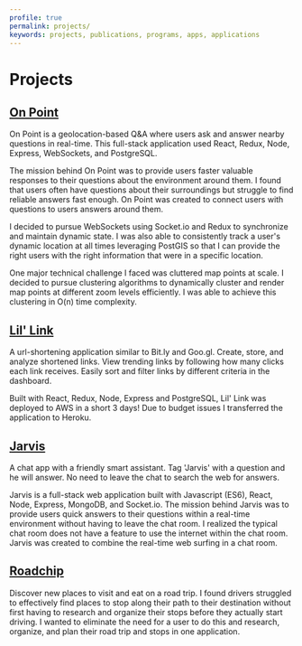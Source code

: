 ```yaml
---
profile: true
permalink: projects/
keywords: projects, publications, programs, apps, applications
---
```


# Projects

## [On Point](https://www.onpoint.me/)

On Point is a geolocation-based Q&amp;A where users ask and answer nearby questions in real-time. This full-stack application used React, Redux, Node, Express, WebSockets, and PostgreSQL.

The mission behind On Point was to provide users faster valuable responses to their questions about the environment around them. I found that users often have questions about their surroundings but struggle to find reliable answers fast enough. On Point was created to connect users with questions to users answers around them.

I decided to pursue WebSockets using Socket.io and Redux to synchronize and maintain dynamic state. I was also able to consistently track a user's dynamic location at all times leveraging PostGIS so that I can provide the right users with the right information that were in a specific location.

One major technical challenge I faced was cluttered map points at scale. I decided to pursue clustering algorithms to dynamically cluster and render map points at different zoom levels efficiently. I was able to achieve this clustering in O(n) time complexity.

## [Lil' Link](http://lill.ink)

A url-shortening application similar to Bit.ly and Goo.gl. Create, store, and analyze shortened links. View trending links by following how many clicks each link receives. Easily sort and filter links by different criteria in the dashboard.

Built with React, Redux, Node, Express and PostgreSQL, Lil' Link was deployed to AWS in a short 3 days! Due to budget issues I transferred the application to Heroku.

## [Jarvis](https://github.com/keithalpichi/jarvis)

A chat app with a friendly smart assistant. Tag 'Jarvis' with a question and he will answer. No need to leave the chat to search the web for answers.

Jarvis is a full-stack web application built with Javascript (ES6), React, Node, Express, MongoDB, and Socket.io. The mission behind Jarvis was to provide users quick answers to their questions within a real-time environment without having to leave the chat room. I realized the typical chat room does not have a feature to use the internet within the chat room. Jarvis was created to combine the real-time web surfing in a chat room.</p>

## [Roadchip](https://github.com/audaciousamphibians/audaciousamphibians)

Discover new places to visit and eat on a road trip. I found drivers struggled to effectively find places to stop along their path to their destination without first having to research and organize their stops before they actually start driving. I wanted to eliminate the need for a user to do this and research, organize, and plan their road trip and stops in one application.
